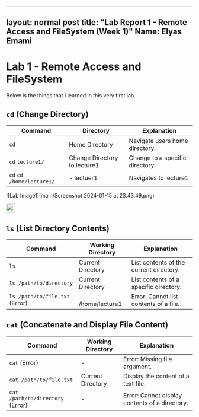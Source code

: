 
---
layout: normal post
title: "Lab Report 1 - Remote Access and FileSystem (Week 1)"
Name: Elyas Emami
---

# Lab 1 - Remote Access and FileSystem

Below is the things that I learned in this very first lab.

## `cd` (Change Directory)

| Command                                 | Directory | Explanation                                       |
|-----------------------------------------|-------------------|---------------------------------------------------|
| `cd`                                    | Home Directory    | Navigate users home directory.           |
| `cd`  `lecture1/`                        | Change Directory to lecture1 | Change to a specific directory.                  |
| `cd`  `cd /home/lecture1/`               | - lectuer1   | Navigates to lecture1               |

![Lab Image1](main/Screenshot 2024-01-15 at 23.43.49.png)

<img src="main/Screenshot 2024-01-15 at 23.43.49.png" width="24"/>





## `ls` (List Directory Contents)

| Command                                 | Working Directory | Explanation                                       |
|-----------------------------------------|-------------------|---------------------------------------------------|
| `ls`                                    | Current Directory | List contents of the current directory.          |
| `ls /path/to/directory`                 | Current Directory | List contents of a specific directory.           |
| `ls /path/to/file.txt` (Error)         | - /home/lecture1   | Error: Cannot list contents of a file.          |

## `cat` (Concatenate and Display File Content)

| Command                                 | Working Directory | Explanation                                       |
|-----------------------------------------|-------------------|---------------------------------------------------|
| `cat` (Error)                          | -                 | Error: Missing file argument.                   |
| `cat /path/to/file.txt`                | Current Directory | Display the content of a text file.              |
| `cat /path/to/directory` (Error)       | -                 | Error: Cannot display contents of a directory.   |
